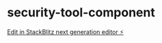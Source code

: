 # security-tool-component

[Edit in StackBlitz next generation editor ⚡️](https://stackblitz.com/~/github.com/jdavis-software/security-tool-component)